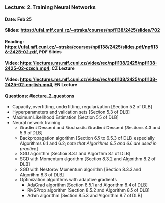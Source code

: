### Lecture: 2. Training Neural Networks
#### Date: Feb 25
#### Slides: https://ufal.mff.cuni.cz/~straka/courses/npfl138/2425/slides/?02
#### Reading: https://ufal.mff.cuni.cz/~straka/courses/npfl138/2425/slides.pdf/npfl138-2425-02.pdf, PDF Slides
#### Video: https://lectures.ms.mff.cuni.cz/video/rec/npfl138/2425/npfl138-2425-02-czech.mp4, CZ Lecture
#### Video: https://lectures.ms.mff.cuni.cz/video/rec/npfl138/2425/npfl138-2425-02-english.mp4, EN Lecture
#### Questions: #lecture_2_questions

- Capacity, overfitting, underfitting, regularization [Section 5.2 of DLB]
- Hyperparameters and validation sets [Section 5.3 of DLB]
- Maximum Likelihood Estimation [Section 5.5 of DLB]
- Neural network training
  - Gradient Descent and Stochastic Gradient Descent [Sections 4.3 and 5.9 of DLB]
  - Backpropagation algorithm [Section 6.5 to 6.5.3 of DLB, especially Algorithms 6.1 and 6.2; _note that Algorithms 6.5 and 6.6 are used in practice_]
  - SGD algorithm [Section 8.3.1 and Algorithm 8.1 of DLB]
  - SGD with Momentum algorithm [Section 8.3.2 and Algorithm 8.2 of DLB]
  - SGD with Nestorov Momentum algorithm [Section 8.3.3 and Algorithm 8.3 of DLB]
  - Optimization algorithms with adaptive gradients
    - AdaGrad algorithm [Section 8.5.1 and Algorithm 8.4 of DLB]
    - RMSProp algorithm [Section 8.5.2 and Algorithm 8.5 of DLB]
    - Adam algorithm [Section 8.5.3 and Algorithm 8.7 of DLB]
